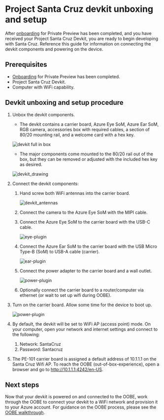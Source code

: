 # Project Santa Cruz devkit unboxing and setup

After [onboarding](https://github.com/Azure/AI-at-Edge-Preview/blob/main/user_guides/getting_started/onboarding_july_2020.md) for Private Preview has been completed, and you have received your Project Santa Cruz Devkit, you are ready to begin developing with Santa Cruz. Reference this guide for information on connecting the devkit components and powering on the device. 

## Prerequisites

- [Onboarding](https://github.com/Azure/AI-at-Edge-Preview/blob/main/user_guides/getting_started/onboarding_july_2020.md) for Private Preview has been completed. 
- Project Santa Cruz Devkit.
- Computer with WiFi capability.

## Devkit unboxing and setup procedure

1. Unbox the devkit components.
    - The devkit contains a carrier board, Azure Eye SoM, Azure Ear SoM, RGB camera, accessories box with required cables, a section of 80/20 mounting rail, and a welcome card with a hex key.
    
	![devkit full in box](https://github.com/Azure/AI-at-Edge-Preview/blob/main/user_guides/getting_started/getting_started_images/dev-kit-full-in-box.png)

    - The major components come mounted to the 80/20 rail out of the box, but they can be removed or adjusted with the included hex key as desired.

    ![devkit_drawing](https://github.com/Azure/AI-at-Edge-Preview/blob/main/user_guides/getting_started/getting_started_images/unboxing_devkit_drawing.jpg)

1. Connect the devkit components:
    1. Hand screw both WiFi antennas into the carrier board.
    
    	![devkit_antennas](https://github.com/Azure/AI-at-Edge-Preview/blob/main/user_guides/getting_started/getting_started_images/devkit-wifi-antennas.png)
    2. Connect the camera to the Azure Eye SoM with the MIPI cable.
    1. Connect the Azure Eye SoM to the carrier board with the USB-C cable.
    
    	![eye-plugin](https://github.com/Azure/AI-at-Edge-Preview/blob/main/user_guides/getting_started/getting_started_images/devkit-eye-plugin.png)
    1. Connect the Azure Ear SoM to the carrier board with the USB Micro Type-B (SoM) to USB-A cable (carrier). 
    	
		![ear-plugin](https://github.com/Azure/AI-at-Edge-Preview/blob/main/user_guides/getting_started/getting_started_images/devkit-ear-plugin.png)
    1. Connect the power adapter to the carrier board and a wall outlet.

		![power-plugin](https://github.com/Azure/AI-at-Edge-Preview/blob/main/user_guides/getting_started/getting_started_images/devkit-power.PNG)
    1. Optionally connect the carrier board to a router/computer via ethernet (or wait to set up wifi during OOBE).
    
1. Turn on the carrier board. Allow some time for the device to boot up. 

	![power-plugin](https://github.com/Azure/AI-at-Edge-Preview/blob/main/user_guides/getting_started/getting_started_images/devkit-power-on.PNG)

1. By default, the devkit will be set to WiFi AP (access point) mode. On your computer, open your network and internet settings and connect to the following:
    1. Network: SantaCruz
    1. Password: Santacruz

1. The PE-101 carrier board is assigned a default address of 10.1.1.1 on the Santa Cruz Wifi AP. To reach the OOBE (out-of-box-experience), open a browser and go to http://10.1.1.1:4242/en-US. 

## Next steps
Now that your devkit is powered on and connected to the OOBE, work through the OOBE to connect your devkit to a WiFi network and provision it to your Azure account. For guidance on the OOBE process, please see the [OOBE walkthrough](https://github.com/Azure/AI-at-Edge-Preview/blob/main/user_guides/getting_started/oobe_july_2020.md).

